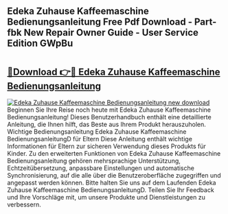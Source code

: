 ## Edeka Zuhause Kaffeemaschine Bedienungsanleitung Free Pdf Download - Part-fbk New Repair Owner Guide - User Service Edition GWpBu

# <h2><a href="http://df3wy4g.blite.top/?on=Edeka+Zuhause+Kaffeemaschine+Bedienungsanleitung">🔗Download 👉🔴 Edeka Zuhause Kaffeemaschine Bedienungsanleitung</a></h2>

[![Edeka Zuhause Kaffeemaschine Bedienungsanleitung new download](https://i.imgur.com/lujVjoI.png)](http://df3wy4g.blite.top/?on=Edeka+Zuhause+Kaffeemaschine+Bedienungsanleitung)
Beginnen Sie Ihre Reise noch heute mit Edeka Zuhause Kaffeemaschine Bedienungsanleitung! Dieses Benutzerhandbuch enthält eine detaillierte Anleitung, die Ihnen hilft, das Beste aus Ihrem Produkt herauszuholen. Wichtige Bedienungsanleitung Edeka Zuhause Kaffeemaschine BedienungsanleitungD für Eltern Diese Anleitung enthält wichtige Informationen für Eltern zur sicheren Verwendung dieses Produkts für Kinder. Zu den erweiterten Funktionen von Edeka Zuhause Kaffeemaschine Bedienungsanleitung gehören mehrsprachige Unterstützung, Echtzeitübersetzung, anpassbare Einstellungen und automatische Synchronisierung, auf die alle über die Benutzeroberfläche zugegriffen und angepasst werden können. Bitte halten Sie uns auf dem Laufenden Edeka Zuhause Kaffeemaschine BedienungsanleitungD. Teilen Sie Ihr Feedback und Ihre Vorschläge mit, um unsere Produkte und Dienstleistungen zu verbessern.
